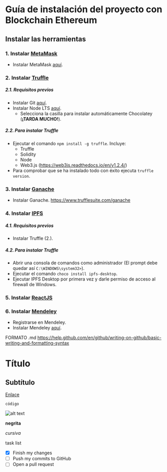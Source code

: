 # Guía de instalación del proyecto con Blockchain Ethereum

## Instalar las herramientas
 
### 1. Instalar [MetaMask](https://metamask.io/)
 - Instalar MetaMask [aquí](https://chrome.google.com/webstore/detail/metamask/nkbihfbeogaeaoehlefnkodbefgpgknn?hl=es).

### 2. Instalar [Truffle](https://www.trufflesuite.com/)

##### 2.1. Requisitos previos
 - Instalar Git [aquí](https://git-scm.com/downloads).
 - Instalar Node LTS [aquí](https://nodejs.org/en/). 
   - Selecciona la casilla para instalar automáticamente Chocolatey (**¡TARDA MUCHO!**).
   
##### 2.2. Para instalar Truffle
 - Ejecutar el comando `npm install -g truffle`. Incluye:
   - Truffle
   - Solidity
   - Node
   - Web3.js (https://web3js.readthedocs.io/en/v1.2.4/)
 - Para comprobar que se ha instalado todo con éxito ejecuta `truffle version`.

### 3. Instalar [Ganache](https://www.trufflesuite.com/ganache)
 - Instalar Ganache. https://www.trufflesuite.com/ganache
 
### 4. Instalar [IPFS](https://ipfs.io/)

##### 4.1. Requisitos previos
 - Instalar Truffle (2.).
 
##### 4.2. Para instalar Truffle
 - Abrir una consola de comandos como administrador (El prompt debe quedar así `C:\WINDOWS\system32>`).
 - Ejecutar el comando `choco install ipfs-desktop`.
 - Ejecutar IPFS Desktop por primera vez y darle permiso de acceso al firewall de Windows.

### 5. Instalar [ReactJS](https://es.reactjs.org/)

### 6. Instalar [Mendeley](https://www.mendeley.com/)
 - Registrarse en Mendeley.
 - Instalar Mendeley [aquí](https://www.mendeley.com/download-desktop/).









FORMATO .md https://help.github.com/en/github/writing-on-github/basic-writing-and-formatting-syntax
# Título
## Subtítulo

[Enlace](https://pages.github.com/)

`código`

![alt text](url.png)

**negrita**

*cursiva*

task list
- [x] Finish my changes
- [ ] Push my commits to GitHub
- [ ] Open a pull request
